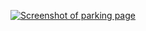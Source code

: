 [![Screenshot of parking page](https://weblense.co/s/?url=https://clarkdomainpark.vercel.app)](https://clarkdomainpark.vercel.app)

